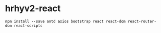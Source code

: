 # hrhyv2-react
```
npm install --save antd axios bootstrap react react-dom react-router-dom react-scripts
```
